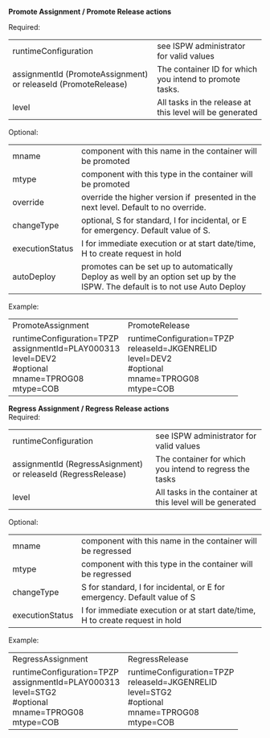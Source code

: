 
**Promote Assignment / Promote Release actions** 

Required:

|     |     |
| --- | --- |
| runtimeConfiguration | see ISPW administrator for valid values |
| assignmentId (PromoteAssignment) or releaseId (PromoteRelease) | The container ID for which you intend to promote tasks. |
| level | All tasks in the release at this level will be generated |

Optional:

|     |     |
| --- | --- |
| mname | component with this name in the container will be promoted |
| mtype | component with this type in the container will be promoted |
| override | override the higher version if  presented in the next level. Default to no override. |
| changeType | optional, S for standard, I for incidental, or E for emergency. Default value of S. |
| executionStatus | I for immediate execution or at start date/time, H to create request in hold |
| autoDeploy | promotes can be set up to automatically Deploy as well by an option set up by the ISPW. The default is to not use Auto Deploy |

Example:

|     |     |
| --- | --- |
| PromoteAssignment | PromoteRelease |
| runtimeConfiguration=TPZP  <br>assignmentId=PLAY000313  <br>level=DEV2  <br>#optional  <br>mname=TPROG08  <br>mtype=COB |runtimeConfiguration=TPZP  <br>releaseId=JKGENRELID  <br>level=DEV2  <br>#optional  <br>mname=TPROG08  <br>mtype=COB|


**Regress Assignment / Regress Release actions**  
Required:

|     |     |
| --- | --- |
| runtimeConfiguration | see ISPW administrator for valid values |
| assignmentId (RegressAsignment) or releaseId (RegressRelease) | The container for which you intend to regress the tasks |
| level | All tasks in the container at this level will be generated |

Optional:

|     |     |
| --- | --- |
| mname | component with this name in the container will be regressed |
| mtype | component with this type in the container will be regressed |
| changeType | S for standard, I for incidental, or E for emergency. Default value of S |
| executionStatus | I for immediate execution or at start date/time, H to create request in hold |

Example:

|     |     |
| --- | --- |
| RegressAssignment | RegressRelease |
| runtimeConfiguration=TPZP  <br>assignmentId=PLAY000313  <br>level=STG2  <br>#optional  <br>mname=TPROG08  <br>mtype=COB  |runtimeConfiguration=TPZP <br>releaseId=JKGENRELID  <br>level=STG2  <br>#optional  <br>mname=TPROG08  <br>mtype=COB |